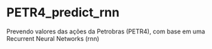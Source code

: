 # PETR4_predict_rnn

Prevendo valores das ações da Petrobras (PETR4), com base em uma Recurrent Neural Networks (rnn)
